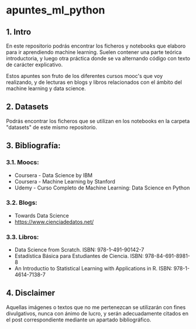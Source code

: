 # apuntes_ml_python

## 1. Intro

En este repositorio podrás encontrar los ficheros y notebooks que elaboro para ir aprendiendo machine learning. Suelen contener una parte teórica introductoria, y luego otra práctica donde se va alternando código con texto de carácter explicativo.

Estos apuntes son fruto de los diferentes cursos mooc's que voy realizando, y de lecturas en blogs y libros relacionados con el ámbito del machine learning y data science.


## 2. Datasets

Podrás encontrar los ficheros que se utilizan en los notebooks en la carpeta "datasets" de este mismo repositorio.


## 3. Bibliografía:

### 3.1. Moocs:
- Coursera - Data Science by IBM
- Coursera - Machine Learning by Stanford
- Udemy - Curso Completo de Machine Learning: Data Science en Python

### 3.2. Blogs:
- Towards Data Science
- https://www.cienciadedatos.net/

### 3.3. Libros:

- Data Science from Scratch. ISBN: 978-1-491-90142-7
- Estadística Básica para Estudiantes de Ciencia. ISBN: 978-84-691-8981-8
- An Introductio to Statistical Learning with Applications in R. ISBN: 978-1-4614-7138-7

## 4. Disclaimer

Aquellas imágenes o textos que no me pertenezcan se utilizarán con fines divulgativos, nunca con ánimo de lucro, y serán adecuadamente citados en el post correspondiente mediante un apartado bibliográfico.